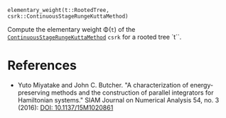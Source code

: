 ```
elementary_weight(t::RootedTree, csrk::ContinuousStageRungeKuttaMethod)
```

Compute the elementary weight Φ(`t`) of the [`ContinuousStageRungeKuttaMethod`](@ref) `csrk` for a rooted tree `t``.

# References

  * Yuto Miyatake and John C. Butcher. "A characterization of energy-preserving methods and the construction of parallel integrators for Hamiltonian systems." SIAM Journal on Numerical Analysis 54, no. 3 (2016): [DOI: 10.1137/15M1020861](https://doi.org/10.1137/15M1020861)
